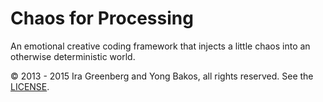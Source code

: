 # Chaos for Processing

An emotional creative coding framework that injects a little chaos into
an otherwise deterministic world.

&copy; 2013 - 2015 Ira Greenberg and Yong Bakos, all rights reserved. See the [LICENSE](LICENSE).